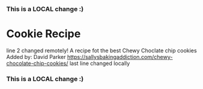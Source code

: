 ### This is a LOCAL change :)
# Cookie Recipe
line 2 changed remotely!
A recipe fot the best Chewy Choclate chip cookies
Added by: David Parker
https://sallysbakingaddiction.com/chewy-chocolate-chip-cookies/
last line changed locally
### This is a LOCAL change :)